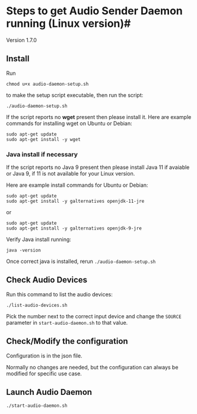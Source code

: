# Steps to get Audio Sender Daemon running (Linux version)#
Version 1.7.0 

## Install ##

Run 

`chmod u+x audio-daemon-setup.sh`

to make the setup script executable, then run the script:

`./audio-daemon-setup.sh`

If the script reports no **wget** present then please install it.
Here are example commands for installing wget on Ubuntu or Debian:

```
sudo apt-get update
sudo apt-get install -y wget
```

### Java install if necessary ###

If the script reports no Java 9 present then please install Java 11 if avaiable or Java 9, if 11 is not available for your Linux version.

Here are example install commands for Ubuntu or Debian:

```
sudo apt-get update
sudo apt-get install -y galternatives openjdk-11-jre
```
or
```
sudo apt-get update
sudo apt-get install -y galternatives openjdk-9-jre
```

Verify Java install running:

`java -version`

Once correct java is installed, rerun `./audio-daemon-setup.sh` 


## Check Audio Devices ##

Run this command to list the audio devices:

`./list-audio-devices.sh`

Pick the number next to the correct input device and change the `SOURCE` parameter in `start-audio-daemon.sh` to that value.


## Check/Modify the configuration ##

Configuration is in the json file. 

Normally no changes are needed, but the configuration can always be modified for specific use case.


## Launch Audio Daemon ##

`./start-audio-daemon.sh`

